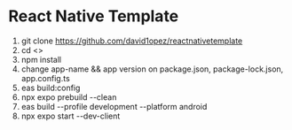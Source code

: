 # React Native Template

1. git clone https://github.com/david1opez/reactnativetemplate
2. cd <<cloned repository directory>>
3. npm install
4. change app-name && app version on package.json, package-lock.json, app.config.ts
5. eas build:config
6. npx expo prebuild --clean
7. eas build --profile development --platform android
8. npx expo start --dev-client
